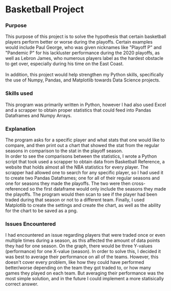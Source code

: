 # Basketball Project
### Purpose
This purpose of this project is to solve the hypothesis that certain basketball players perform better or worse during the playoffs. Certain examples would include 
Paul George, who was given nicknames like "Playoff P" and "Pandemic P" for his lackluster performance during the 2020 playoffs, as well as Lebron James, who numerous players label
as the hardest obstacle to get over, especially during his time on the East Coast.
<br />
<br />
In addition, this project would help strengthen my Python skills, specifically the use of Numpy, Pandas, and Matplotlib towards Data Science projects. 
### Skills used
This program was primarily written in Python, however I had also used Excel and a scrapper to obtain proper statistics that could feed into Pandas Dataframes and Numpy Arrays.

### Explanation
The program asks for a specific player and what stats that one would like to compare, and then print out a chart that showed the stat from the regular seasons in comparison to the stat in the playoff season.
<br />
In order to see the comparisons between the statistics, I wrote a Python script that took used a scrapper to obtain data from Basketball Reference, a website that holds
almost all the NBA statistics for every player. The scrapper had allowed one to search for any specific player, so I had used it to create two Pandas Dataframes; one for all of their regular seasons and one for seasons they made the playoffs. The two were then cross-referenced so the first dataframe would only include the seasons they made the playoffs. The program would then scan to see if the player had been traded during that season or not to a different team. Finally, I used Matplotlib to create the settings and create the chart, as well as the ability for the chart to be saved as a png.

### Issues Encountered
I had encountered an issue regarding players that were traded once or even multiple times during a season, as this affected the amount of data points they had for one season. On the graph, there would be three Y-values (performance) for one X-value (season). In order to solve this, I decided it was best to average their performance on all of the teams. However, this doesn't cover every problem, like how they could have performed better/worse depending on the team they got traded to, or how many games they played on each team. But averaging their performance was the most simple solution, and in the future I could implement a more statisically correct answer.
